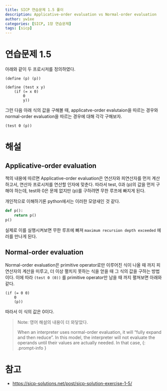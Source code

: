 ```yaml
---
title: SICP 연습문제 1.5 풀이
description: Applicative-order evaluation vs Normal-order evaluation
author: yw1ee
categories: [SICP, 1장 연습문제]
tags: [sicp]
---
```


# 연습문제 1.5

아래와 같이 두 프로시저를 정의하였다.

```Lisp
(define (p) (p))

(define (test x y)
    (if (= x 0)
        0
        y))
```

그런 다음 아래 식의 값을 구해볼 때, applicatve-order evalutaion을 따르는 경우와 normal-order evaluation을 따르는 경우에 대해 각각 구해보자.

```Lisp
(test 0 (p))
```

# 해설

## Applicative-order evaluation

책의 내용에 따르면 Applicative-order evaluation은 연산자와 피연산자를 먼저 계산하고서, 연산자 프로시저를 연산할 인자에 맞춘다. 따라서 test, 0과 (p)의 값을 먼저 구해야 하는데, test와 0은 문제 없지만 (p)를 구하려면 무한 루프에 빠지게 된다.

개인적으로 이해하기론 python에서는 이러한 모양새인 것 같다.
```python
def p():
    return p()
p()
```
실제로 이를 실행시켜보면 무한 루프에 빠져 `maximum recursion depth exceeded` 에러를 만나게 된다.


## Normal-order evaluation

Normal-order evaluation은 primitive operator로만 이루어진 식이 나올 때 까지 피연산자의 계산을 미루고, 더 이상 펼치지 못하는 식을 얻을 때 그 식의 값을 구하는 방법이다. 이에 따라 `(test 0 (0))` 를 primitive operator만 남을 때 까지 펼쳐보면 아래와 같다.
```Lisp
(if (= 0 0)
    0
    (p))
```

따라서 이 식의 값은 0이다.

> Note: 영어 해설의 내용이 더 와닿았다.
> 
> When an interpreter uses normal-order evaluation, it will “fully expand and then reduce”. In this model, the interpreter will not evaluate the operands until their values are actually needed. In that case,
{: .prompt-info }

# 참고
- https://sicp-solutions.net/post/sicp-solution-exercise-1-5/
